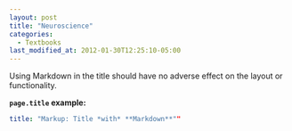 ```yaml
---
layout: post
title: "Neuroscience"
categories:
  - Textbooks
last_modified_at: 2012-01-30T12:25:10-05:00
---
```


Using Markdown in the title should have no adverse effect on the layout or functionality.

**`page.title` example:**

```yaml
title: "Markup: Title *with* **Markdown**""
```